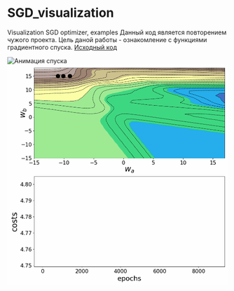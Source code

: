 # SGD_visualization
Visualization SGD optimizer, examples 
Данный код является повторением чужого проекта. Цель даной работы - ознакомление с функциями градиентного спуска.
[Исходный код](https://habr.com/ru/companies/skillfactory/articles/536606/)

![Анимация спуска](imgs/gd_1.gif)
![Проекция спуска](imgs/gd_2.gif)



